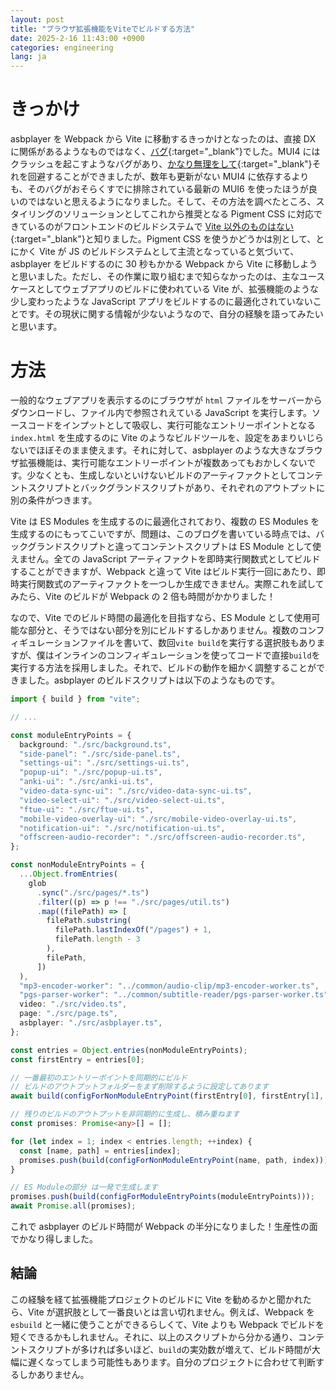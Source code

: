 ```yaml
---
layout: post
title: "ブラウザ拡張機能をViteでビルドする方法"
date: 2025-2-16 11:43:00 +0900
categories: engineering
lang: ja
---
```


# きっかけ

asbplayer を Webpack から Vite に移動するきっかけとなったのは、直接 DX に関係があるようなものではなく、[バグ](https://github.com/killergerbah/asbplayer/issues/644){:target="\_blank"}でした。MUI4 にはクラッシュを起こすようなバグがあり、[かなり無理をして](https://github.com/killergerbah/asbplayer/commit/1714bb4336abc6ff10529fea150ab37b216715de){:target="\_blank"}それを回避することができましたが、数年も更新がない MUI4 に依存するよりも、そのバグがおそらくすでに排除されている最新の MUI6 を使ったほうが良いのではないと思えるようになりました。そして、その方法を調べたところ、スタイリングのソリューションとしてこれから推奨となる Pigment CSS に対応できているのがフロントエンドのビルドシステムで [Vite 以外のものはない](https://mui.com/material-ui/migration/migrating-to-pigment-css/#supported-frameworks){:target="\_blank"}と知りました。Pigment CSS を使うかどうかは別として、とにかく Vite が JS のビルドシステムとして主流となっていると気づいて、asbplayer をビルドするのに 30 秒もかかる Webpack から Vite に移動しようと思いました。ただし、その作業に取り組むまで知らなかったのは、主なユースケースとしてウェブアプリのビルドに使われている Vite が、拡張機能のような少し変わったような JavaScript アプリをビルドするのに最適化されていないことです。その現状に関する情報が少ないようなので、自分の経験を語ってみたいと思います。

# 方法

一般的なウェブアプリを表示するのにブラウザが `html` ファイルをサーバーからダウンロードし、ファイル内で参照されえている JavaScript を実行します。ソースコードをインプットとして吸収し、実行可能なエントリーポイントとなる `index.html` を生成するのに Vite のようなビルドツールを、設定をあまりいじらないでほぼそのまま使えます。それに対して、asbplayer のような大きなブラウザ拡張機能は、実行可能なエントリーポイントが複数あってもおかしくないです。少なくとも、生成しないといけないビルドのアーティファクトとしてコンテントスクリプトとバックグランドスクリプトがあり、それぞれのアウトプットに別の条件がつきます。

Vite は ES Modules を生成するのに最適化されており、複数の ES Modules を生成するのにもってこいですが、問題は、このブログを書いている時点では、バックグランドスクリプトと違ってコンテントスクリプトは ES Module として使えません。全ての JavaScript アーティファクトを即時実行関数式としてビルドすることができますが、Webpack と違って Vite はビルド実行一回にあたり、即時実行関数式のアーティファクトを一つしか生成できません。実際これを試してみたら、Vite のビルドが Webpack の 2 倍も時間がかかりました！

なので、Vite でのビルド時間の最適化を目指すなら、ES Module として使用可能な部分と、そうではない部分を別にビルドするしかありません。複数のコンフィギュレーションファイルを書いて、数回`vite build`を実行する選択肢もありますが、僕はインラインのコンフィギュレーションを使ってコードで直接`build`を実行する方法を採用しました。それで、ビルドの動作を細かく調整することができました。asbplayer のビルドスクリプトは以下のようなものです。

```typescript
import { build } from "vite";

// ...

const moduleEntryPoints = {
  background: "./src/background.ts",
  "side-panel": "./src/side-panel.ts",
  "settings-ui": "./src/settings-ui.ts",
  "popup-ui": "./src/popup-ui.ts",
  "anki-ui": "./src/anki-ui.ts",
  "video-data-sync-ui": "./src/video-data-sync-ui.ts",
  "video-select-ui": "./src/video-select-ui.ts",
  "ftue-ui": "./src/ftue-ui.ts",
  "mobile-video-overlay-ui": "./src/mobile-video-overlay-ui.ts",
  "notification-ui": "./src/notification-ui.ts",
  "offscreen-audio-recorder": "./src/offscreen-audio-recorder.ts",
};

const nonModuleEntryPoints = {
  ...Object.fromEntries(
    glob
      .sync("./src/pages/*.ts")
      .filter((p) => p !== "./src/pages/util.ts")
      .map((filePath) => [
        filePath.substring(
          filePath.lastIndexOf("/pages") + 1,
          filePath.length - 3
        ),
        filePath,
      ])
  ),
  "mp3-encoder-worker": "../common/audio-clip/mp3-encoder-worker.ts",
  "pgs-parser-worker": "../common/subtitle-reader/pgs-parser-worker.ts",
  video: "./src/video.ts",
  page: "./src/page.ts",
  asbplayer: "./src/asbplayer.ts",
};

const entries = Object.entries(nonModuleEntryPoints);
const firstEntry = entries[0];

// 一番最初のエントリーポイントを同期的にビルド
// ビルドのアウトプットフォルダーをまず削除するように設定してあります
await build(configForNonModuleEntryPoint(firstEntry[0], firstEntry[1], 0));

// 残りのビルドのアウトプットを非同期的に生成し、積み重ねます
const promises: Promise<any>[] = [];

for (let index = 1; index < entries.length; ++index) {
  const [name, path] = entries[index];
  promises.push(build(configForNonModuleEntryPoint(name, path, index)));
}

// ES Moduleの部分 は一発で生成します
promises.push(build(configForModuleEntryPoints(moduleEntryPoints)));
await Promise.all(promises);
```

これで asbplayer のビルド時間が Webpack の半分になりました！生産性の面でかなり得しました。

## 結論

この経験を経て拡張機能プロジェクトのビルドに Vite を勧めるかと聞かれたら、Vite が選択肢として一番良いとは言い切れません。例えば、Webpack を `esbuild` と一緒に使うことができるらしくて、Vite よりも Webpack でビルドを短くできるかもしれません。それに、以上のスクリプトから分かる通り、コンテントスクリプトが多ければ多いほど、`build`の実効数が増えて、ビルド時間が大幅に遅くなってしまう可能性もあります。自分のプロジェクトに合わせて判断するしかありません。
